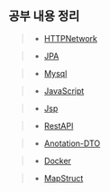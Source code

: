 ## 공부 내용 정리
> + [HTTPNetwork](https://github.com/hgs-study/HTTPNetwork/blob/main/HttpNetwork.md)

> + [JPA](https://github.com/hgs-study/DailyStudy/blob/main/JPA.md)

> + [Mysql](https://github.com/hgs-study/DailyStudy/blob/main/Mysql.md)

> + [JavaScript](https://github.com/hgs-study/DailyStudy/blob/main/JavaScript.md)

> + [Jsp](https://github.com/hgs-study/DailyStudy/blob/main/Jsp.md)

> + [RestAPI](https://github.com/hgs-study/DailyStudy/blob/main/RestAPI.md)

> + [Anotation-DTO](https://github.com/hgs-study/DailyStudy/blob/main/Anotation-DTO.md)

> + [Docker](https://github.com/hgs-study/DailyStudy/blob/main/Docker.md)

> + [MapStruct](https://github.com/hgs-study/DailyStudy/blob/main/MapStruct.md)
